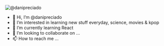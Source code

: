
![@danipreciado](https://github.com/danipreciado/danipreciado/assets/127158155/a9f27e37-0084-4224-9420-4bd8cccc9f81)

- 👋 Hi, I’m @danipreciado
- 👀 I’m interested in learning new stuff everyday, science, movies & kpop
- 🌱 I’m currently learning React 
- 💞️ I’m looking to collaborate on ...
- 📫 How to reach me ...

<!---
danipreciado/danipreciado is a ✨ special ✨ repository because its `README.md` (this file) appears on your GitHub profile.
You can click the Preview link to take a look at your changes.
--->
